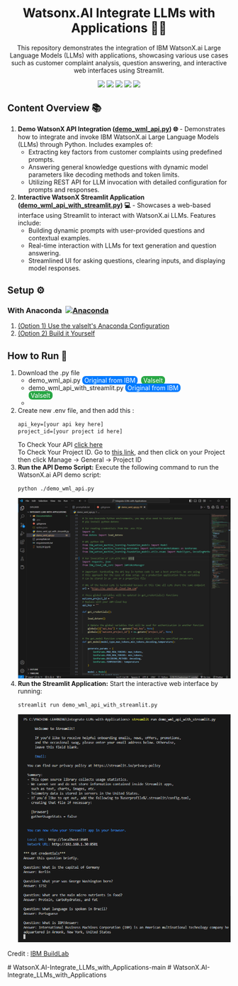 <h1 align="center"> Watsonx.AI Integrate LLMs with Applications 🤖✨ </h1>
<p align="center">This repository demonstrates the integration of IBM WatsonX.ai Large Language Models (LLMs) with applications, showcasing various use cases such as customer complaint analysis, question answering, and interactive web interfaces using Streamlit.</p>


<div align="center">
  <img src="https://img.shields.io/badge/python-3670A0?style=for-the-badge&logo=python&logoColor=ffdd54">
  <img src="https://img.shields.io/badge/Jupyter-%23FA0F00.svg?style=for-the-badge&logo=jupyter&logoColor=white">
  <img src="https://img.shields.io/badge/Streamlit-%23FF4B4B?style=for-the-badge&logo=streamlit&logoColor=white">
  <img src="https://img.shields.io/badge/IBM%20Watson-%236EE8A6?style=for-the-badge&logo=ibm&logoColor=white">
  <img src="https://img.shields.io/badge/dotenv-%2300C7B7?style=for-the-badge&logo=dotenv&logoColor=white">
</div>

<h2>Content Overview 📚</h2>
<ol>
  <li>
    <strong>Demo WatsonX API Integration (<a href="https://github.com/valselt/WatsonX.AI-Integrate_LLMs_with_Applications/blob/main/demo_wml_api.py">demo_wml_api.py</a>) 🌐</strong> - 
    Demonstrates how to integrate and invoke IBM WatsonX.ai Large Language Models (LLMs) through Python. Includes examples of:
    <ul>
      <li>Extracting key factors from customer complaints using predefined prompts.</li>
      <li>Answering general knowledge questions with dynamic model parameters like decoding methods and token limits.</li>
      <li>Utilizing REST API for LLM invocation with detailed configuration for prompts and responses.</li>
    </ul>
  </li>
  <li>
    <strong>Interactive WatsonX Streamlit Application (<a href="https://github.com/valselt/WatsonX.AI-Integrate_LLMs_with_Applications/blob/main/demo_wml_api_with_streamlit.py">demo_wml_api_with_streamlit.py</a>) 💻</strong> - 
    Showcases a web-based interface using Streamlit to interact with WatsonX.ai LLMs. Features include:
    <ul>
      <li>Building dynamic prompts with user-provided questions and contextual examples.</li>
      <li>Real-time interaction with LLMs for text generation and question answering.</li>
      <li>Streamlined UI for asking questions, clearing inputs, and displaying model responses.</li>
    </ul>
  </li>
</ol>


<h2>Setup ⚙️</h2>

<h3>
  <div style="display: flex; align-items: center;">
    <span>With Anaconda</span>
        <a href="https://www.anaconda.com/">
            <img src="https://skillicons.dev/icons?i=anaconda" alt="Anaconda" style="height: 24px; margin-left: 8px;">
        </a>
  </div>
</h3>

<ol>
    <li><a href ="https://github.com/valselt/valselt/blob/main/tutorial/conda-env/watsonxai-1.yaml">(Option 1) Use the valselt's Anaconda Configuration</a></li>
    <li><a href ="https://github.com/valselt/valselt/blob/main/tutorial/setup/watsonxai-1/option2.md">(Option 2) Build it Yourself</a></li>
</ol>

<h2>How to Run 🚀</h2>
<ol>
  <li>Download the .py file
        <ul>
            <li>
                demo_wml_api.py 
                <a href="https://github.com/ibm-build-lab/VAD-VAR-Workshop/blob/main/content/labs/Watsonx/WatsonxAI/files/201/applications/demo_wml_api.py" style="padding: 1px 5px; background-color: #007bff; color: white; text-decoration: none; border-radius: 8px; margin-right: 4px;">Original from IBM</a>
                <a href="https://github.com/valselt/WatsonX.AI-Integrate_LLMs_with_Applications/blob/main/demo_wml_api.py" style="padding: 1px 5px; background-color: #28a745; color: white; text-decoration: none; border-radius: 8px;">Valselt</a>
            </li>
            <li>
                demo_wml_api_with_streamlit.py 
                <a href="https://github.com/ibm-build-lab/VAD-VAR-Workshop/blob/main/content/labs/Watsonx/WatsonxAI/files/201/applications/demo_wml_api_with_streamlit.py" style="padding: 1px 5px; background-color: #007bff; color: white; text-decoration: none; border-radius: 8px; margin-right: 4px;">Original from IBM</a></br>
                <a href="https://github.com/valselt/WatsonX.AI-Integrate_LLMs_with_Applications/blob/main/demo_wml_api_with_streamlit.py" style="padding: 1px 5px; background-color: #28a745; color: white; text-decoration: none; border-radius: 8px;">Valselt</a>
            </li>
            <li></li>
        </ul>
  </li>
  <li>Create new .env file, and then add this : <pre><code>api_key=[your api key here]
project_id=[your project id here]</code></pre>
  To Check Your API <a href="https://cloud.ibm.com/docs/account?topic=account-userapikey&interface=ui#create_user_key">click here</a></br>To Check Your Project ID. Go to <a href="https://dataplatform.cloud.ibm.com/projects/">this link</a>, and then click on your Project then click Manage -> General -> Project ID</li>
  <li>
    <strong>Run the API Demo Script:</strong> Execute the following command to run the WatsonX.ai API demo script:
    <pre><code>python ./demo_wml_api.py</code></pre>
    <img src="Documentation/7-bagian-1.png" alt="API Demo Screenshot" style="max-width:100%; height:auto;">
  </li>
  <li>
    <strong>Run the Streamlit Application:</strong> Start the interactive web interface by running:
    <pre><code>streamlit run demo_wml_api_with_streamlit.py</code></pre>
    <img src="Documentation/9-bagian-1.png" alt="Streamlit App Screenshot" style="max-width:100%; height:auto;">
  </li>
</ol>

<p>Credit : <a href ="https://vest.buildlab.cloud/en/watsonx/watsonxai/level-4/201">IBM BuildLab</a></p>
#   W a t s o n X . A I - I n t e g r a t e _ L L M s _ w i t h _ A p p l i c a t i o n s - m a i n 
 
 #   W a t s o n X . A I - I n t e g r a t e _ L L M s _ w i t h _ A p p l i c a t i o n s 
 
 